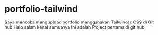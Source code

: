 # portfolio-tailwind
Saya mencoba mengupload portfolio menggunakan Tailwincss CSS di Git hub 
Halo salam kenal semuanya
Ini adalah Project pertama di git hub
